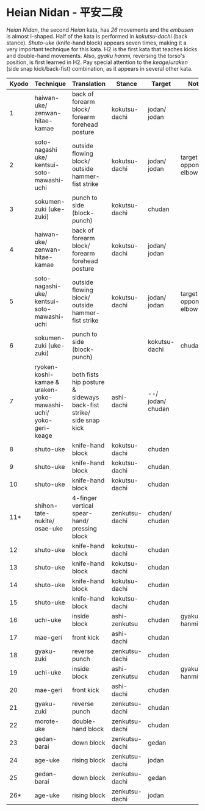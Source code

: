 # Heian Nidan - 平安二段

_Heian Nidan_, the second _Heian_ kata, has *26* movements and the _embusen_ is almost I-shaped. Half of the kata is performed in _kokutsu-dachi_ (back stance). _Shuto-uke_ (knife-hand block) appears seven times, making it a very important technique for this kata. H2 is the first kata that teaches kicks and double-hand movements. Also, _gyaku hanmi_, reversing the torso's position, is first learned in H2. Pay special attention to the _keage_/_uraken_ (side snap kick/back-fist) combination, as it appears in several other kata.


| Kyodo | Technique | Translation | Stance | Target | Notes |
| ----- | --------- | ----------- | ------ | ------ | ----- |
| 1     | haiwan-uke/<br>zenwan-hitae-kamae | back of forearm block/<br>forearm forehead posture | kokutsu-dachi | jodan/<br>jodan | |
| 2     | soto-nagashi uke/<br>kentsui-soto-mawashi-uchi | outside flowing block/<br>outside hammer-fist strike | kokutsu-dachi | jodan/<br>jodan | target opponent's elbow |
| 3     | sokumen-zuki (uke-zuki) | punch to side (block-punch) | kokutsu-dachi | chudan |
| 4     | haiwan-uke/<br>zenwan-hitae-kamae | back of forearm block/<br>forearm forehead posture | kokutsu-dachi | jodan/<br>jodan | |
| 5     | soto-nagashi-uke/<br>kentsui-soto-mawashi-uchi | outside flowing block/<br>outside hammer-fist strike | kokutsu-dachi | jodan/<br>jodan | target opponent's elbow |
| 6     | sokumen-zuki (uke-zuki) | punch to side (block-punch) | | kokutsu-dachi | chudan | |
| 7     | ryoken-koshi-kamae &<br> uraken-yoko-mawashi-uchi/<br>yoko-geri-keage | both fists hip posture &<br>sideways back-fist strike/<br>side snap kick | ashi-dachi | --/<br>jodan/<br>chudan | |
| 8     | shuto-uke | knife-hand block | kokutsu-dachi | chudan | |
| 9     | shuto-uke | knife-hand block | kokutsu-dachi | chudan | |
| 10    | shuto-uke | knife-hand block | kokutsu-dachi | chudan | |
| 11*   | shihon-tate-nukite/<br>osae-uke | 4-finger vertical spear-hand/<br>pressing block | zenkutsu-dachi | chudan/<br>chudan | |
| 12    | shuto-uke | knife-hand block | kokutsu-dachi | chudan | |
| 13    | shuto-uke | knife-hand block | kokutsu-dachi | chudan | |
| 14    | shuto-uke | knife-hand block | kokutsu-dachi | chudan | |
| 15    | shuto-uke | knife-hand block | kokutsu-dachi | chudan | |
| 16    | uchi-uke  | inside block     | ashi-zenkutsu | chudan | gyaku-hanmi |
| 17    | mae-geri  | front kick       | ashi-dachi    | chudan | |
| 18    | gyaku-zuki | reverse punch   | zenkutsu-dachi | chudan | |
| 19    | uchi-uke | inside block      | ashi-zenkutsu | chudan | gyaku-hanmi |
| 20    | mae-geri | front kick        | ashi-dachi    | chudan | |
| 21    | gyaku-zuki | reverse punch   | zenkutsu-dachi | chudan | |
| 22    | morote-uke | double-hand block | zenkutsu-dachi | chudan | |
| 23    | gedan-barai | down block     | zenkutsu-dachi | gedan | |
| 24    | age-uke | rising block       | zenkutsu-dachi | jodan | |
| 25    | gedan-barai | down block     | zenkutsu-dachi | gedan | |
| 26*   | age-uke | rising block       | zenkutsu-dachi | jodan | |
